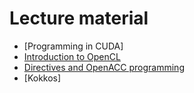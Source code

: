 # Lecture material

- [Programming in CUDA]
- [Introduction to OpenCL](opencl)
- [Directives and OpenACC programming](openacc)
- [Kokkos]

